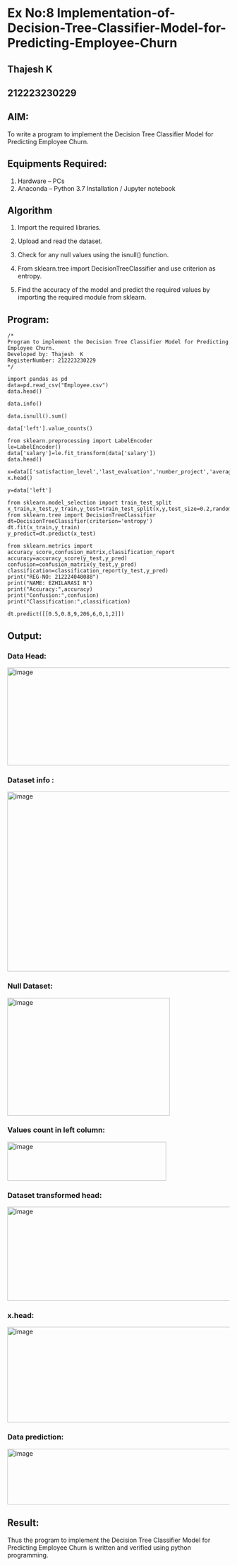 # Ex No:8 Implementation-of-Decision-Tree-Classifier-Model-for-Predicting-Employee-Churn
## Thajesh  K
## 212223230229
## AIM:
To write a program to implement the Decision Tree Classifier Model for Predicting Employee Churn.

## Equipments Required:
1. Hardware – PCs
2. Anaconda – Python 3.7 Installation / Jupyter notebook

## Algorithm
1. Import the required libraries.

2. Upload and read the dataset.

3. Check for any null values using the isnull() function.

4. From sklearn.tree import DecisionTreeClassifier and use criterion as entropy.

5. Find the accuracy of the model and predict the required values by importing the required module from sklearn.
   
## Program:
```
/*
Program to implement the Decision Tree Classifier Model for Predicting Employee Churn.
Developed by: Thajesh  K
RegisterNumber: 212223230229
*/

import pandas as pd
data=pd.read_csv("Employee.csv")
data.head()

data.info()

data.isnull().sum()

data['left'].value_counts()

from sklearn.preprocessing import LabelEncoder
le=LabelEncoder()
data['salary']=le.fit_transform(data['salary'])
data.head()

x=data[['satisfaction_level','last_evaluation','number_project','average_montly_hours','time_spend_company','Work_accident','promotion_last_5years','salary']]
x.head()

y=data['left']

from sklearn.model_selection import train_test_split
x_train,x_test,y_train,y_test=train_test_split(x,y,test_size=0.2,random_state=100)
from sklearn.tree import DecisionTreeClassifier
dt=DecisionTreeClassifier(criterion='entropy')
dt.fit(x_train,y_train)
y_predict=dt.predict(x_test)

from sklearn.metrics import accuracy_score,confusion_matrix,classification_report
accuracy=accuracy_score(y_test,y_pred)
confusion=confusion_matrix(y_test,y_pred)
classification=classification_report(y_test,y_pred)
print("REG-NO: 212224040088")
print("NAME: EZHILARASI N")
print("Accuracy:",accuracy)
print("Confusion:",confusion)
print("Classification:",classification)

dt.predict([[0.5,0.8,9,206,6,0,1,2]])
```

## Output:

### Data Head:
<img width="1372" height="222" alt="image" src="https://github.com/user-attachments/assets/77d69064-c9d3-41f7-99a8-57dd6cd4b52d" />


### Dataset info :
<img width="712" height="407" alt="image" src="https://github.com/user-attachments/assets/f68460fd-e27d-405f-be7f-e826a5ba6ea1" />


### Null Dataset:
<img width="368" height="267" alt="image" src="https://github.com/user-attachments/assets/8f0383ec-aec2-4458-8796-adf9e53a2f4e" />


### Values count in left column:
<img width="360" height="88" alt="image" src="https://github.com/user-attachments/assets/273736ff-42e7-4715-8e08-0634c04b0273" />


### Dataset transformed head:
<img width="1367" height="213" alt="image" src="https://github.com/user-attachments/assets/fa020efe-9a81-40a7-a030-da4f86aaff1b" />


### x.head:
<img width="1247" height="216" alt="image" src="https://github.com/user-attachments/assets/231ea7b4-a706-435b-817b-fda213dc1742" />


### Data prediction:
<img width="1372" height="126" alt="image" src="https://github.com/user-attachments/assets/25c5c614-285b-450e-a9f6-ea44d2840218" />



## Result:
Thus the program to implement the  Decision Tree Classifier Model for Predicting Employee Churn is written and verified using python programming.
